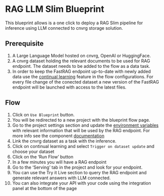 # RAG LLM Slim Blueprint

This blueprint allows is a one click to deploy a RAG Slim pipeline for inference using LLM connected to cnvrg storage solution.

## Prerequisite

1. A Large Language Model hosted on cnvrg, OpenAI or HuggingFace.
2. A cnvrg dataset holding the relevant documents to be used for RAG endpoint. The dataset needs to be added to the flow as a data task.
3. In order to keep the FastRAG endpoint up-to-date with newly added data use the [continual learning](https://app.cnvrg.io/docs/core_concepts/flows.html#settings) feature in the flow configurations. For every file change of the conected dataset a new version of the FastRAG endpoint will be launched with access to the latest files.

## Flow
1. Click on `Use Blueprint` button.
2. You will be redirected to a new project with the blueprint flow page.
3. Go to the project settings section and update the [environment variables](https://app.cnvrg.io/docs/core_concepts/projects.html#environment) with relevant information that will be used by the RAG endpoint. 
For more info see the component [documentation](https://app.af2jdjq262tdqvyelihtqnd.cloud.cnvrg.io/blueprintsdev/blueprints/libraries/rag-endpoint-slim/1.0.0)
4. Link the cnvrg dataset as a task with the inference.
5. Click on continual learning and select `Trigger on dataset update` and choose your dataset
6. Click on the ‘Run Flow’ button
7. In a few minutes you will have a RAG endpoint
8. Go to the ‘Serving’ tab in the project and look for your endpoint.
9. You can use the Try it Live section to query the RAG endpoint and generate relevant answers with LLM connected.
10. You can also integrate your API with your code using the integration panel at the bottom of the page
